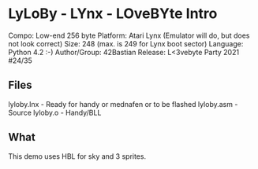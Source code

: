 # LyLoBy - LYnx - LOveBYte Intro

Compo: Low-end 256 byte
Platform: Atari Lynx (Emulator will do, but does not look correct)
Size: 248 (max. is 249 for Lynx boot sector)
Language: Python 4.2 :-)
Author/Group: 42Bastian
Release: L<3vebyte Party 2021 #24/35

## Files

lyloby.lnx - Ready for handy or mednafen or to be flashed
lyloby.asm - Source
lyloby.o   - Handy/BLL

## What

This demo uses HBL for sky and 3 sprites.

